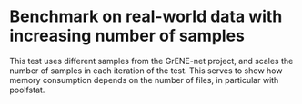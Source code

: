 # Benchmark on real-world data with increasing number of samples

This test uses different samples from the GrENE-net project,
and scales the number of samples in each iteration of the test.
This serves to show how memory consumption depends on the number of files,
in particular with poolfstat.
